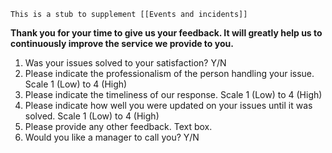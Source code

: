 
```ad-info
This is a stub to supplement [[Events and incidents]]
```
**Thank you for your time to give us your feedback. It will greatly help us to continuously improve the service we provide to you.**

1.  Was your issues solved to your satisfaction? Y/N
2.  Please indicate the professionalism of the person handling your issue. Scale 1 (Low) to 4 (High)
3.  Please indicate the timeliness of our response. Scale 1 (Low) to 4 (High)
4.  Please indicate how well you were updated on your issues until it was solved. Scale 1 (Low) to 4 (High)
5.  Please provide any other feedback. Text box.
6.  Would you like a manager to call you? Y/N